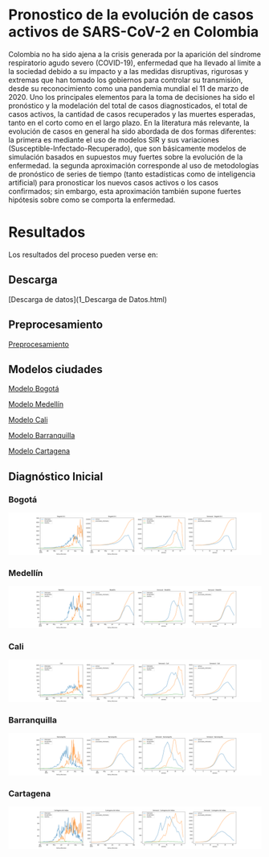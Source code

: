 # Pronostico de la evolución de casos activos de SARS-CoV-2 en Colombia

Colombia no ha sido ajena a la crisis generada por la aparición del síndrome respiratorio agudo severo (COVID-19), enfermedad que ha llevado al limite a la sociedad debido a su impacto y a las medidas disruptivas, rigurosas y extremas que han tomado los gobiernos para controlar su transmisión, desde su reconocimiento como una pandemia mundial el 11 de marzo de 2020. Uno los principales elementos para la toma de decisiones ha sido el pronóstico y la modelación del total de casos diagnosticados, el total de casos activos, la cantidad de casos recuperados y las muertes esperadas, tanto en el corto como en el largo plazo.
En la literatura más relevante, la evolución de casos en general ha sido abordada de dos formas diferentes: la primera es mediante el uso de modelos SIR y sus variaciones (Susceptible-Infectado-Recuperado), que son básicamente modelos de simulación basados en supuestos muy fuertes sobre la evolución de la enfermedad. la segunda aproximación corresponde al uso de metodologías de pronóstico de series de tiempo (tanto estadísticas como de inteligencia artificial) para pronosticar los nuevos casos activos o los casos confirmados; sin embargo, esta aproximación también supone fuertes hipótesis sobre como se comporta la enfermedad.

# Resultados

Los resultados del proceso pueden verse en:

## Descarga

[Descarga de datos](1_Descarga de Datos.html)

## Preprocesamiento

[Preprocesamiento](2_Preprocesamiento.html)

## Modelos ciudades

[Modelo Bogotá](3_Modelo_Bogota.html)

[Modelo Medellín](3_Modelo_Medellin.html)

[Modelo Cali](3_Modelo_Cali.html)

[Modelo Barranquilla](3_Modelo_Barranquilla.html)

[Modelo Cartagena](3_Modelo_Cartagena.html)


## Diagnóstico Inicial

### Bogotá

![Imágenes Bogotá](images/diag_Bogota.png)

### Medellín

![Imágenes Medellín](images/diag_Medellin.png)

### Cali

![Imágenes Cali](images/diag_Cali.png)

### Barranquilla

![Imágenes Barranquilla](images/diag_Barranquilla.png)


### Cartagena

![Imágenes Cartagena](images/diag_Cartagena.png)







